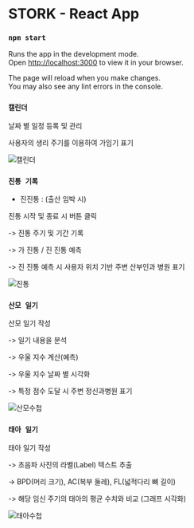 # STORK - React App

### `npm start`

Runs the app in the development mode.\
Open [http://localhost:3000](http://localhost:3000) to view it in your browser.

The page will reload when you make changes.\
You may also see any lint errors in the console.

### `캘린더`

날짜 별 일정 등록 및 관리

사용자의 생리 주기를 이용하여 가임기 표기


![캘린더](https://user-images.githubusercontent.com/112473316/228166176-76c88edc-c67d-465a-a19f-5b28d770a91b.gif)

### `진통 기록`

- 진진통 : (출산 임박 시)

진통 시작 및 종료 시 버튼 클릭


-> 진통 주기 및 기간 기록

-> 가 진통 / 진 진통 예측 

-> 진 진통 예측 시 사용자 위치 기반 주변 산부인과 병원 표기



![진통](https://user-images.githubusercontent.com/112473316/228166151-8454c7ea-7166-49cd-9d7b-cead062972bf.gif)

### `산모 일기`

산모 일기 작성

-> 일기 내용을 분석

-> 우울 지수 계산(예측)

-> 우울 지수 날짜 별 시각화

-> 특정 점수 도달 시 주변 정신과병원 표기


![산모수첩](https://user-images.githubusercontent.com/112473316/228166107-54dc94c7-c35a-4332-a686-0b64f9709c10.gif)


### `태아 일기`

태아 일기 작성

-> 초음파 사진의 라벨(Label) 텍스트 추출

-> BPD(머리 크기), AC(복부 둘레), FL(넓적다리 뼈 길이)

-> 해당 임신 주기의 태아의 평균 수치와 비교 (그래프 시각화)

![태아수첩](https://user-images.githubusercontent.com/112473316/228166210-40cee954-7b2a-44ed-9220-f714adfc5129.gif)
